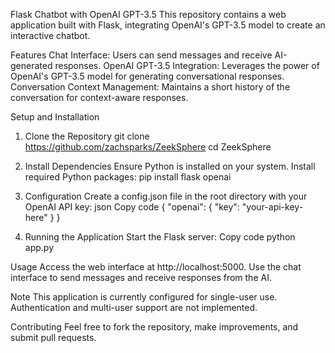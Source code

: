 Flask Chatbot with OpenAI GPT-3.5
This repository contains a web application built with Flask, integrating OpenAI's GPT-3.5 model to create an interactive chatbot.

Features
Chat Interface: Users can send messages and receive AI-generated responses.
OpenAI GPT-3.5 Integration: Leverages the power of OpenAI's GPT-3.5 model for generating conversational responses.
Conversation Context Management: Maintains a short history of the conversation for context-aware responses.

Setup and Installation
1. Clone the Repository
git clone https://github.com/zachsparks/ZeekSphere
cd ZeekSphere

2. Install Dependencies
Ensure Python is installed on your system.
Install required Python packages:
pip install flask openai

3. Configuration
Create a config.json file in the root directory with your OpenAI API key:
json
Copy code
{
  "openai": {
    "key": "your-api-key-here"
  }
}

4. Running the Application
Start the Flask server:
Copy code
python app.py

Usage
Access the web interface at http://localhost:5000.
Use the chat interface to send messages and receive responses from the AI.

Note
This application is currently configured for single-user use.
Authentication and multi-user support are not implemented.

Contributing
Feel free to fork the repository, make improvements, and submit pull requests.
